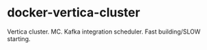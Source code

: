 # docker-vertica-cluster
Vertica cluster. MC. Kafka integration scheduler. Fast building/SLOW starting.
